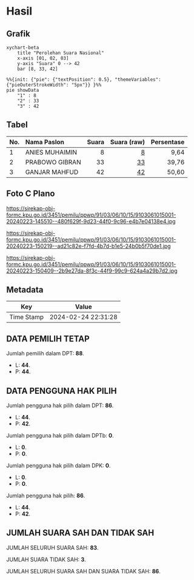 # Hasil

## Grafik

```mermaid
xychart-beta
    title "Perolehan Suara Nasional"
    x-axis [01, 02, 03]
    y-axis "Suara" 0 --> 42
    bar [8, 33, 42]
```

```mermaid
%%{init: {"pie": {"textPosition": 0.5}, "themeVariables": {"pieOuterStrokeWidth": "5px"}} }%%
pie showData
    "1" : 8
    "2" : 33
    "3" : 42
```

## Tabel

| No. | Nama Paslon    | Suara | Suara (raw) | Persentase |
|:--- |:-------------- | -----:| -----------:| ----------:|
| 1   | ANIES MUHAIMIN | 8     | [8][p-1]    | 9,64       |
| 2   | PRABOWO GIBRAN | 33    | [33][p-2]   | 39,76      |
| 3   | GANJAR MAHFUD  | 42    | [42][p-3]   | 50,60      |


[p-1]: https://github.com/gigit-pemilu/pemilu-2024/blob/main/pilpres/hitung-suara/sub/91-papua/sub/03-jayapura/sub/06-kemtuk-gresi/sub/1015-hatib/sub/001-tps/sub/paslon-1.txt
[p-2]: https://github.com/gigit-pemilu/pemilu-2024/blob/main/pilpres/hitung-suara/sub/91-papua/sub/03-jayapura/sub/06-kemtuk-gresi/sub/1015-hatib/sub/001-tps/sub/paslon-2.txt
[p-3]: https://github.com/gigit-pemilu/pemilu-2024/blob/main/pilpres/hitung-suara/sub/91-papua/sub/03-jayapura/sub/06-kemtuk-gresi/sub/1015-hatib/sub/001-tps/sub/paslon-3.txt

## Foto C Plano

https://sirekap-obj-formc.kpu.go.id/3451/pemilu/ppwp/91/03/06/10/15/9103061015001-20240223-145510--480f629f-9d23-44f0-9c96-e4b7e04138e4.jpg

https://sirekap-obj-formc.kpu.go.id/3451/pemilu/ppwp/91/03/06/10/15/9103061015001-20240223-150219--ad21c82e-f7fd-4b7d-b1e5-24b0b5f70de1.jpg

https://sirekap-obj-formc.kpu.go.id/3451/pemilu/ppwp/91/03/06/10/15/9103061015001-20240223-150409--2b9e27da-8f3c-44f9-99c9-624a4a29b7d2.jpg


## Metadata

| Key        | Value               |
| ---------- | ------------------- |
| Time Stamp | 2024-02-24 22:31:28 |


## DATA PEMILIH TETAP

Jumlah pemilih dalam DPT: **88**.
 * L: **44**.
 * P: **44**.

## DATA PENGGUNA HAK PILIH

Jumlah pengguna hak pilih dalam DPT: **86**.
 * L: **44**.
 * P: **42**.

Jumlah pengguna hak pilih dalam DPTb: **0**.
 * L: **0**.
 * P: **0**.

Jumlah pengguna hak pilih dalam DPK: **0**.
 * L: **0**.
 * P: **0**.

Jumlah pengguna hak pilih: **86**.
 * L: **44**.
 * P: **42**.

## JUMLAH SUARA SAH DAN TIDAK SAH

JUMLAH SELURUH SUARA SAH: **83**.

JUMLAH SUARA TIDAK SAH: **3**.

JUMLAH SELURUH SUARA SAH DAN SUARA TIDAK SAH: **86**.


